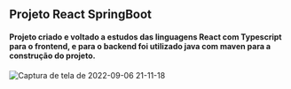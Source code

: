 ## Projeto React SpringBoot

#### Projeto criado e voltado a estudos das linguagens React com Typescript para o frontend, e para o backend foi utilizado java com maven para a construção do projeto.


![Captura de tela de 2022-09-06 21-11-18](https://user-images.githubusercontent.com/70979408/188761282-ed12ab98-c602-4e6c-b1da-bbdb5d780a74.png)
